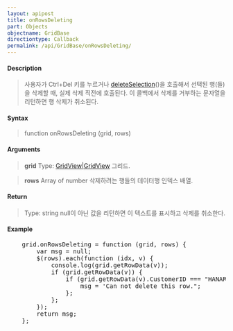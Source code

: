 ```yaml
---
layout: apipost
title: onRowsDeleting
part: Objects
objectname: GridBase
directiontype: Callback
permalink: /api/GridBase/onRowsDeleting/
---
```



#### Description

> 사용자가 Ctrl+Del 키를 누르거나 [deleteSelection](/api/GridBase/)()을 호출해서 선택된 행(들)을 삭제할 때, 실제 삭제 직전에 호출된다. 이 콜백에서 삭제를 거부하는 문자열을 리턴하면 행 삭제가 취소된다. 

#### Syntax

> function onRowsDeleting (grid, rows)

#### Arguments

> **grid**
> Type: [GridView\|GridView](/api/GridBase/)
> 그리드.

> **rows**
> Array of number
> 삭제하려는 행들의 데이터행 인덱스 배열.

#### Return

> Type: string
> null이 아닌 값을 리턴하면 이 텍스트를 표시하고 삭제를 취소한다.

#### Example

<pre class="prettyprint">
    grid.onRowsDeleting = function (grid, rows) {
        var msg = null;
        $(rows).each(function (idx, v) {
            console.log(grid.getRowData(v));
            if (grid.getRowData(v)) {
                if (grid.getRowData(v).CustomerID === "HANAR") {
                    msg = 'Can not delete this row.";
                };
            };
        });
        return msg;
    };
</pre>

